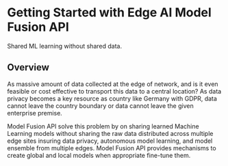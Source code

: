 # Getting Started with Edge AI Model Fusion API 
Shared ML learning without shared data.

## Overview
As massive amount of data collected at the edge of network, and is it even feasible or cost effective to transport this data to a central location? As data privacy becomes a key resource as country like Germany with GDPR, data cannot leave the country boundary or data cannot leave the given enterprise premise. 

Model Fusion API solve this problem by on sharing learned Machine Learning models without sharing the raw data distributed across multiple edge sites insuring data privacy, autonomous model learning, and model ensemble from multiple edges. Model Fusion API provides mechanisms to create global and local models when appropriate fine-tune them.


